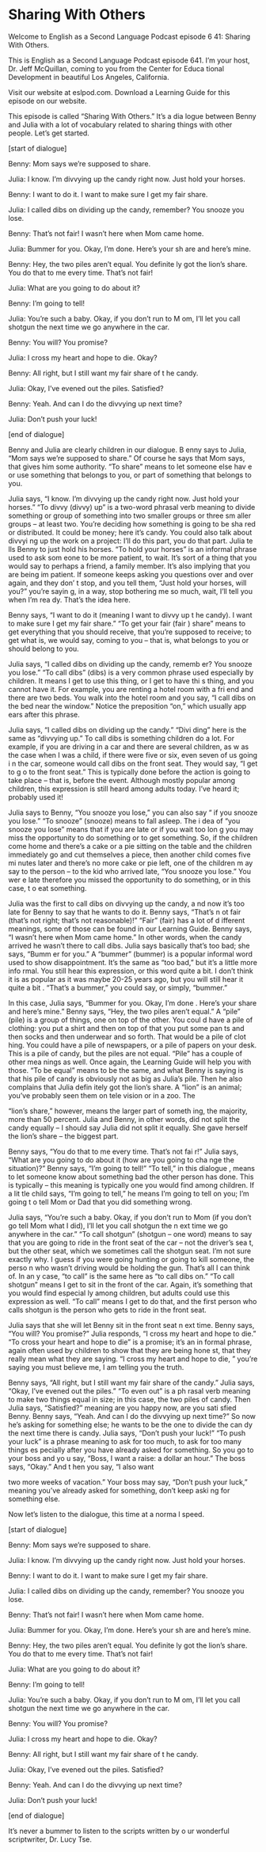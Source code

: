 # Sharing With Others

Welcome to English as a Second Language Podcast episode 6 41: Sharing With Others.

This is English as a Second Language Podcast episode 641.  I’m your host, Dr. Jeff McQuillan, coming to you from the Center for Educa tional Development in beautiful Los Angeles, California.

Visit our website at eslpod.com.  Download a Learning Guide for this episode on our website.

This episode is called “Sharing With Others.”  It’s a dia logue between Benny and Julia with a lot of vocabulary related to sharing things with other people.  Let’s get started.

[start of dialogue]

Benny:  Mom says we’re supposed to share.

Julia:  I know.  I’m divvying up the candy right now.  Just  hold your horses.

Benny:  I want to do it.  I want to make sure I get my fair share.

Julia:  I called dibs on dividing up the candy, remember?   You snooze you lose.

Benny:  That’s not fair!  I wasn’t here when Mom came home.

Julia:  Bummer for you.  Okay, I’m done.  Here’s your sh are and here’s mine.

Benny:  Hey, the two piles aren’t equal.  You definite ly got the lion’s share.  You do that to me every time.  That’s not fair!

Julia:  What are you going to do about it?

Benny:  I’m going to tell!

Julia:  You’re such a baby.  Okay, if you don’t run to M om, I’ll let you call shotgun the next time we go anywhere in the car.

Benny:  You will?  You promise?

 Julia:  I cross my heart and hope to die.  Okay?

Benny:  All right, but I still want my fair share of t he candy.

Julia:  Okay, I’ve evened out the piles.  Satisfied?

Benny:  Yeah.  And can I do the divvying up next time?

Julia:  Don’t push your luck!

[end of dialogue]

Benny and Julia are clearly children in our dialogue.  B enny says to Julia, “Mom says we’re supposed to share.”  Of course he says that Mom says,  that gives him some authority.  “To share” means to let someone else hav e or use something that belongs to you, or part of something that belongs to you.

Julia says, “I know.  I’m divvying up the candy right now.  Just hold your horses.” “To divvy (divvy) up” is a two-word phrasal verb meaning to divide something or group of something into two smaller groups or three sm aller groups – at least two.  You’re deciding how something is going to be sha red or distributed.  It could be money; here it’s candy.  You could also talk about divvyi ng up the work on a project: I’ll do this part, you do that part.  Julia te lls Benny to just hold his horses. “To hold your horses” is an informal phrase used to ask som eone to be more patient, to wait.  It’s sort of a thing that you would  say to perhaps a friend, a family member.  It’s also implying that you are being im patient.  If someone keeps asking you questions over and over again, and they don’ t stop, and you tell them, “Just hold your horses, will you?” you’re sayin g, in a way, stop bothering me so much, wait, I’ll tell you when I’m rea dy.  That’s the idea here.

Benny says, “I want to do it (meaning I want to divvy up t he candy).  I want to make sure I get my fair share.”  “To get your fair (fair ) share” means to get everything that you should receive, that you’re supposed to receive; to get what is, we would say, coming to you – that is, what belongs to  you or should belong to you.

Julia says, “I called dibs on dividing up the candy, rememb er?  You snooze you lose.”  “To call dibs” (dibs) is a very common phrase used especially by children. It means I get to use this thing, or I get to have thi s thing, and you cannot have it. For example, you are renting a hotel room with a fri end and there are two beds. You walk into the hotel room and you say, “I call dibs on the bed near the window.”  Notice the preposition “on,” which usually app ears after this phrase.

 Julia says, “I called dibs on dividing up the candy.”  “Divi ding” here is the same as “divvying up.”  To call dibs is something children do a lot.  For example, if you are driving in a car and there are several children, as w as the case when I was a child, if there were five or six, even seven of us going i n the car, someone would call dibs on the front seat.  They would say, “I get to g o to the front seat.”  This is typically done before the action is going to take place –  that is, before the event. Although mostly popular among children, this expression is still heard among adults today.  I’ve heard it; probably used it!

Julia says to Benny, “You snooze you lose,” you can also say “ if you snooze you lose.”  “To snooze” (snooze) means to fall asleep.  The i dea of “you snooze you lose” means that if you are late or if you wait too lon g you may miss the opportunity to do something or to get something.  So, if the children come home and there’s a cake or a pie sitting on the table and the children immediately go and cut themselves a piece, then another child comes five mi nutes later and there’s no more cake or pie left, one of the children m ay say to the person – to the kid who arrived late, “You snooze you lose.”  You wer e late therefore you missed the opportunity to do something, or in this case, t o eat something.

Julia was the first to call dibs on divvying up the candy, a nd now it’s too late for Benny to say that he wants to do it.  Benny says, “That’s n ot fair (that’s not right; that’s not reasonable)!”  “Fair” (fair) has a lot of d ifferent meanings, some of those can be found in our Learning Guide.  Benny says, “I  wasn’t here when Mom came home.”  In other words, when the candy arrived he wasn’t there to call dibs.  Julia says basically that’s too bad; she says, “Bumm er for you.”  A “bummer” (bummer) is a popular informal word used to show disappointment. It’s the same as “too bad,” but it’s a little more info rmal.  You still hear this expression, or this word quite a bit.  I don’t think it is as popular as it was maybe 20-25 years ago, but you will still hear it quite a bit .  “That’s a bummer,” you could say, or simply, “bummer.”

In this case, Julia says, “Bummer for you.  Okay, I’m done .  Here’s your share and here’s mine.”  Benny says, “Hey, the two piles aren’t  equal.”  A “pile” (pile) is a group of things, one on top of the other.  You coul d have a pile of clothing: you put a shirt and then on top of that you put some pan ts and then socks and then underwear and so forth.  That would be a pile of clot hing.  You could have a pile of newspapers, or a pile of papers on your desk.  This is a  pile of candy, but the piles are not equal.  “Pile” has a couple of other mea nings as well.  Once again, the Learning Guide will help you with those.  “To be  equal” means to be the same, and what Benny is saying is that his pile of candy is obviously not as big as Julia’s pile.  Then he also complains that Julia defin itely got the lion’s share. A “lion” is an animal; you’ve probably seen them on tele vision or in a zoo.  The

 “lion’s share,” however, means the larger part of someth ing, the majority, more than 50 percent.  Julia and Benny, in other words, did not split the candy equally – I should say Julia did not split it equally.  She gave herself the lion’s share – the biggest part.

Benny says, “You do that to me every time.  That’s not fai r!”  Julia says, “What are you going to do about it (how are you going to cha nge the situation)?”  Benny says, “I’m going to tell!”  “To tell,” in this dialogue , means to let someone know about something bad the other person has done.  This is typically – this meaning is typically one you would find among children.  If a lit tle child says, “I’m going to tell,” he means I’m going to tell on you; I’m going t o tell Mom or Dad that you did something wrong.

Julia says, “You’re such a baby.  Okay, if you don’t run to Mom (if you don’t go tell Mom what I did), I’ll let you call shotgun the n ext time we go anywhere in the car.”  “To call shotgun” (shotgun – one word) means to  say that you are going to ride in the front seat of the car – not the driver’s sea t, but the other seat, which we sometimes call the shotgun seat.  I’m not sure exactly why.  I guess if you were going hunting or going to kill someone, the perso n who wasn’t driving would be holding the gun.  That’s all I can think of.  In an y case, “to call” is the same here as “to call dibs on.”  “To call shotgun” means I get  to sit in the front of the car.  Again, it’s something that you would find especial ly among children, but adults could use this expression as well.  “To call” means I  get to do that, and the first person who calls shotgun is the person who gets to ride in the front seat.

Julia says that she will let Benny sit in the front seat n ext time.  Benny says, “You will?  You promise?”  Julia responds, “I cross my heart and  hope to die.”  “To cross your heart and hope to die” is a promise; it’s an in formal phrase, again often used by children to show that they are being hone st, that they really mean what they are saying.  “I cross my heart and hope to die, ” you’re saying you must believe me, I am telling you the truth.

Benny says, “All right, but I still want my fair share of the candy.”  Julia says, “Okay, I’ve evened out the piles.”  “To even out” is a ph rasal verb meaning to make two things equal in size; in this case, the two piles of candy.  Then Julia says, “Satisfied?” meaning are you happy now, are you sati sfied Benny.  Benny says, “Yeah.  And can I do the divvying up next time?”  So  now he’s asking for something else; he wants to be the one to divide the can dy the next time there is candy.  Julia says, “Don’t push your luck!”  “To push your luck” is a phrase meaning to ask for too much, to ask for too many things es pecially after you have already asked for something.  So you go to your boss and yo u say, “Boss, I want a raise: a dollar an hour.”  The boss says, “Okay.”  And t hen you say, “I also want

 two more weeks of vacation.”  Your boss may say, “Don’t push  your luck,” meaning you’ve already asked for something, don’t keep aski ng for something else.

Now let’s listen to the dialogue, this time at a norma l speed.

[start of dialogue]

Benny:  Mom says we’re supposed to share.

Julia:  I know.  I’m divvying up the candy right now.  Just  hold your horses.

Benny:  I want to do it.  I want to make sure I get my fair share.

Julia:  I called dibs on dividing up the candy, remember?   You snooze you lose.

Benny:  That’s not fair!  I wasn’t here when Mom came home.

Julia:  Bummer for you.  Okay, I’m done.  Here’s your sh are and here’s mine.

Benny:  Hey, the two piles aren’t equal.  You definite ly got the lion’s share.  You do that to me every time.  That’s not fair!

Julia:  What are you going to do about it?

Benny:  I’m going to tell!

Julia:  You’re such a baby.  Okay, if you don’t run to M om, I’ll let you call shotgun the next time we go anywhere in the car.

Benny:  You will?  You promise?

Julia:  I cross my heart and hope to die.  Okay?

Benny:  All right, but I still want my fair share of t he candy.

Julia:  Okay, I’ve evened out the piles.  Satisfied?

Benny:  Yeah.  And can I do the divvying up next time?

Julia:  Don’t push your luck!

 [end of dialogue]

It’s never a bummer to listen to the scripts written by o ur wonderful scriptwriter, Dr. Lucy Tse.





